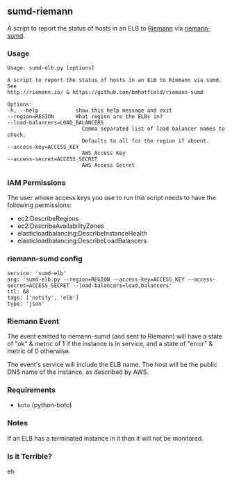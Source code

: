 ## sumd-riemann

A script to report the status of hosts in an ELB
to [Riemann](http://riemann.io/)
via [riemann-sumd](https://github.com/bmhatfield/riemann-sumd).

### Usage

    Usage: sumd-elb.py [options]

    A script to report the status of hosts in an ELB to Riemann via sumd. See
    http://riemann.io/ & https://github.com/bmhatfield/riemann-sumd

    Options:
    -h, --help            show this help message and exit
    --region=REGION       What region are the ELBs in?
    --load-balancers=LOAD_BALANCERS
                            Comma separated list of load balancer names to check.
                            Defaults to all for the region if absent.
    --access-key=ACCESS_KEY
                            AWS Access Key
    --access-secret=ACCESS_SECRET
                            AWS Access Secret

### IAM Permissions

The user whose access keys you use to run this script needs to have the following permissions:

* ec2:DescribeRegions
* ec2:DescribeAvailabilityZones
* elasticloadbalancing:DescribeInstanceHealth
* elasticloadbalancing:DescribeLoadBalancers

### riemann-sumd config

    service: 'sumd-elb'
    arg: 'sumd-elb.py --region=REGION --access-key=ACCESS_KEY --access-secret=ACCESS_SECRET --load-balancers=load,balancers'
    ttl: 60
    tags: ['notify', 'elb']
    type: 'json'

### Riemann Event

The event emitted to riemann-sumd (and sent to Riemann) will
have a state of "ok" & metric of 1 if the instance is in service,
and a state of "error" & metric of 0 otherwise.

The event's service will include the ELB name.
The host will be the public DNS name of the instance, as described by AWS.

### Requirements

* `boto` (python-boto)

### Notes

If an ELB has a terminated instance in it then it will not be monitored.

### Is it Terrible?

eh
